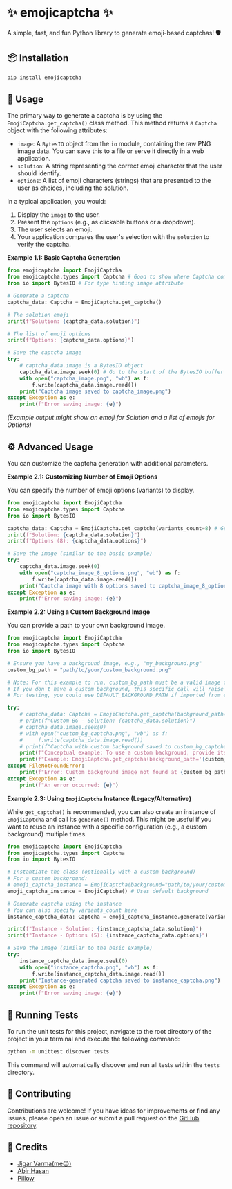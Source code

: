 # ✨ emojicaptcha ✨

A simple, fast, and fun Python library to generate emoji-based captchas! 🛡️

## 📦 Installation

```bash
pip install emojicaptcha
```

## 🚀 Usage

The primary way to generate a captcha is by using the `EmojiCaptcha.get_captcha()` class method. This method returns a `Captcha` object with the following attributes:

*   `image`: A `BytesIO` object from the `io` module, containing the raw PNG image data. You can save this to a file or serve it directly in a web application.
*   `solution`: A string representing the correct emoji character that the user should identify.
*   `options`: A list of emoji characters (strings) that are presented to the user as choices, including the solution.

In a typical application, you would:
1.  Display the `image` to the user.
2.  Present the `options` (e.g., as clickable buttons or a dropdown).
3.  The user selects an emoji.
4.  Your application compares the user's selection with the `solution` to verify the captcha.

**Example 1.1: Basic Captcha Generation**

```python
from emojicaptcha import EmojiCaptcha
from emojicaptcha.types import Captcha # Good to show where Captcha comes from for type hinting
from io import BytesIO # For type hinting image attribute

# Generate a captcha
captcha_data: Captcha = EmojiCaptcha.get_captcha()

# The solution emoji
print(f"Solution: {captcha_data.solution}")

# The list of emoji options
print(f"Options: {captcha_data.options}")

# Save the captcha image
try:
    # captcha_data.image is a BytesIO object
    captcha_data.image.seek(0) # Go to the start of the BytesIO buffer
    with open("captcha_image.png", "wb") as f:
        f.write(captcha_data.image.read())
    print("Captcha image saved to captcha_image.png")
except Exception as e:
    print(f"Error saving image: {e}")
```
*(Example output might show an emoji for Solution and a list of emojis for Options)*

## ⚙️ Advanced Usage

You can customize the captcha generation with additional parameters.

**Example 2.1: Customizing Number of Emoji Options**

You can specify the number of emoji options (variants) to display.

```python
from emojicaptcha import EmojiCaptcha
from emojicaptcha.types import Captcha
from io import BytesIO

captcha_data: Captcha = EmojiCaptcha.get_captcha(variants_count=8) # Get 8 emoji options
print(f"Solution: {captcha_data.solution}")
print(f"Options (8): {captcha_data.options}")

# Save the image (similar to the basic example)
try:
    captcha_data.image.seek(0)
    with open("captcha_image_8_options.png", "wb") as f:
        f.write(captcha_data.image.read())
    print("Captcha image with 8 options saved to captcha_image_8_options.png")
except Exception as e:
    print(f"Error saving image: {e}")
```

**Example 2.2: Using a Custom Background Image**

You can provide a path to your own background image.

```python
from emojicaptcha import EmojiCaptcha
from emojicaptcha.types import Captcha
from io import BytesIO

# Ensure you have a background image, e.g., "my_background.png"
custom_bg_path = "path/to/your/custom_background.png" 

# Note: For this example to run, custom_bg_path must be a valid image file.
# If you don't have a custom background, this specific call will raise FileNotFoundError.
# For testing, you could use DEFAULT_BACKGROUND_PATH if imported from emojicaptcha.__main__

try:
    # captcha_data: Captcha = EmojiCaptcha.get_captcha(background_path=custom_bg_path)
    # print(f"Custom BG - Solution: {captcha_data.solution}")
    # captcha_data.image.seek(0)
    # with open("custom_bg_captcha.png", "wb") as f:
    #     f.write(captcha_data.image.read())
    # print(f"Captcha with custom background saved to custom_bg_captcha.png")
    print(f"Conceptual example: To use a custom background, provide its path to background_path.")
    print(f"Example: EmojiCaptcha.get_captcha(background_path='{custom_bg_path}')")
except FileNotFoundError:
    print(f"Error: Custom background image not found at {custom_bg_path}. Please provide a valid path.")
except Exception as e:
    print(f"An error occurred: {e}")
```

**Example 2.3: Using `EmojiCaptcha` Instance (Legacy/Alternative)**

While `get_captcha()` is recommended, you can also create an instance of `EmojiCaptcha` and call its `generate()` method. This might be useful if you want to reuse an instance with a specific configuration (e.g., a custom background) multiple times.

```python
from emojicaptcha import EmojiCaptcha
from emojicaptcha.types import Captcha
from io import BytesIO

# Instantiate the class (optionally with a custom background)
# For a custom background:
# emoji_captcha_instance = EmojiCaptcha(background="path/to/your/custom_background.png")
emoji_captcha_instance = EmojiCaptcha() # Uses default background

# Generate captcha using the instance
# You can also specify variants_count here
instance_captcha_data: Captcha = emoji_captcha_instance.generate(variants_count=5)

print(f"Instance - Solution: {instance_captcha_data.solution}")
print(f"Instance - Options (5): {instance_captcha_data.options}")

# Save the image (similar to the basic example)
try:
    instance_captcha_data.image.seek(0)
    with open("instance_captcha.png", "wb") as f:
        f.write(instance_captcha_data.image.read())
    print("Instance-generated captcha saved to instance_captcha.png")
except Exception as e:
    print(f"Error saving image: {e}")
```

## 🧪 Running Tests

To run the unit tests for this project, navigate to the root directory of the project in your terminal and execute the following command:

```bash
python -m unittest discover tests
```

This command will automatically discover and run all tests within the `tests` directory.

## 🤝 Contributing

Contributions are welcome! If you have ideas for improvements or find any issues, please open an issue or submit a pull request on the [GitHub repository](https://github.com/Jigarvarma2005/EmojiCaptcha).

## 🙏 Credits

-   [Jigar Varma(me😉)](https://github.com/JigarVarma2005)
-   [Abir Hasan](https://github.com/AbirHasan2005)
-   [Pillow](https://github.com/python-pillow/Pillow)
```
